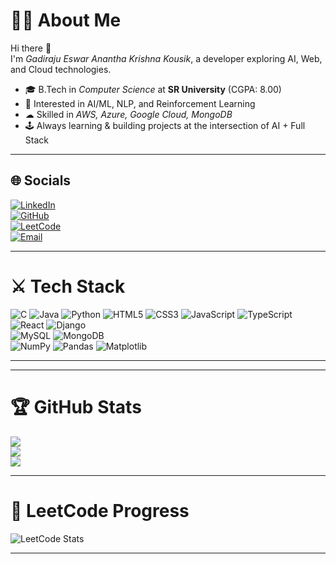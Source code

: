 # 👨‍💻 About Me
Hi there 👋  
I'm *Gadiraju Eswar Anantha Krishna Kousik*, a developer exploring AI, Web, and Cloud technologies.  
- 🎓 B.Tech in *Computer Science* at **SR University** (CGPA: 8.00) 
- 🧠 Interested in AI/ML, NLP, and Reinforcement Learning  
- ☁ Skilled in *AWS, Azure, Google Cloud, MongoDB*  
- 🕹 Always learning & building projects at the intersection of AI + Full Stack  

---

## 🌐 Socials
[![LinkedIn](https://img.shields.io/badge/LinkedIn-%230077B5.svg?logo=linkedin&logoColor=white)](https://www.linkedin.com/in/eshwar-koushik/)  
[![GitHub](https://img.shields.io/badge/GitHub-%23121011.svg?logo=github&logoColor=white)](https://github.com/koushikgptREAL)  
[![LeetCode](https://img.shields.io/badge/LeetCode-FFA116?logo=leetcode&logoColor=black)](https://leetcode.com/u/Eshwar_Koushik/)  
[![Email](https://img.shields.io/badge/Email-D14836?logo=gmail&logoColor=white)](mailto:koushikgadirajueshwar@gmail.com)  

---

# ⚔ Tech Stack
![C](https://img.shields.io/badge/c-%2300599C.svg?style=for-the-badge&logo=c&logoColor=white) 
![Java](https://img.shields.io/badge/java-%23ED8B00.svg?style=for-the-badge&logo=openjdk&logoColor=white) 
![Python](https://img.shields.io/badge/python-%233776AB.svg?style=for-the-badge&logo=python&logoColor=white) 
![HTML5](https://img.shields.io/badge/html5-%23E34F26.svg?style=for-the-badge&logo=html5&logoColor=white) 
![CSS3](https://img.shields.io/badge/css3-%231572B6.svg?style=for-the-badge&logo=css3&logoColor=white) 
![JavaScript](https://img.shields.io/badge/javascript-%23323330.svg?style=for-the-badge&logo=javascript&logoColor=%23F7DF1E) 
![TypeScript](https://img.shields.io/badge/typescript-%23007ACC.svg?style=for-the-badge&logo=typescript&logoColor=white) 
![React](https://img.shields.io/badge/react-%2320232a.svg?style=for-the-badge&logo=react&logoColor=%2361DAFB) 
![Django](https://img.shields.io/badge/django-%23092E20.svg?style=for-the-badge&logo=django&logoColor=white)  
![MySQL](https://img.shields.io/badge/mysql-4479A1.svg?style=for-the-badge&logo=mysql&logoColor=white) 
![MongoDB](https://img.shields.io/badge/MongoDB-%234ea94b.svg?style=for-the-badge&logo=mongodb&logoColor=white)  
![NumPy](https://img.shields.io/badge/numpy-%23013243.svg?style=for-the-badge&logo=numpy&logoColor=white) 
![Pandas](https://img.shields.io/badge/pandas-%23150458.svg?style=for-the-badge&logo=pandas&logoColor=white) 
![Matplotlib](https://img.shields.io/badge/Matplotlib-%23ffffff.svg?style=for-the-badge&logo=Matplotlib&logoColor=black)  

---


---

# 🏆 GitHub Stats
![](https://github-readme-stats.vercel.app/api?username=koushikgptREAL&theme=tokyonight&hide_border=true&include_all_commits=false&count_private=false)  
![](https://nirzak-streak-stats.vercel.app/?user=koushikgptREAL&theme=tokyonight&hide_border=true)  
![](https://github-readme-stats.vercel.app/api/top-langs/?username=koushikgptREAL&theme=tokyonight&hide_border=true&include_all_commits=false&count_private=false&layout=compact)  

---

# 🧩 LeetCode Progress
![LeetCode Stats](https://leetcard.jacoblin.cool/Eshwar_Koushik?theme=tokyonight&font=Karma&ext=activity)  

---
